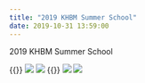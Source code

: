 ```yaml
---
title: "2019 KHBM Summer School"
date: 2019-10-31 13:59:00
---
```


2019 KHBM Summer School

{{<format row image-space>}}
![](http://bspl.korea.ac.kr/image/gallery/KHBM_Summer_School.jpg#25)
![](http://bspl.korea.ac.kr/image/gallery/2019%20KHBM%20Summer%20School%20Tutorial%203%20(LJH).jpg#25)
{{</format>}}
![](http://bspl.korea.ac.kr/image/gallery/2019KHBM_School%20Tutorial2.jpg#50)
![](http://bspl.korea.ac.kr/image/gallery/2019KHBM_School%20Tutorial.jpg#50)

